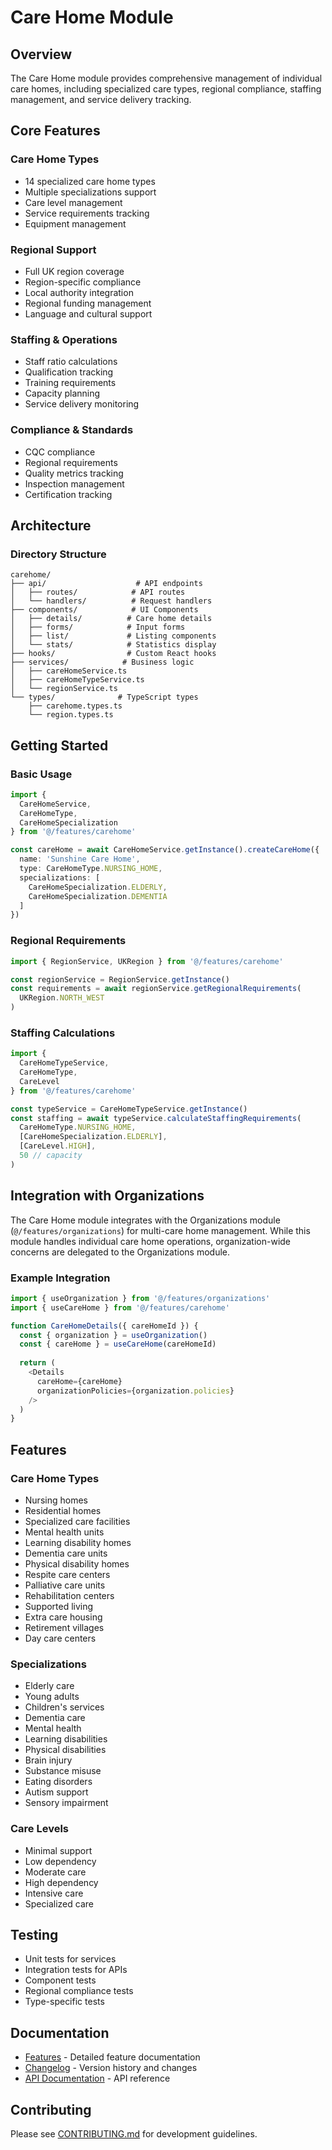 # Care Home Module

## Overview
The Care Home module provides comprehensive management of individual care homes, including specialized care types, regional compliance, staffing management, and service delivery tracking.

## Core Features

### Care Home Types
- 14 specialized care home types
- Multiple specializations support
- Care level management
- Service requirements tracking
- Equipment management

### Regional Support
- Full UK region coverage
- Region-specific compliance
- Local authority integration
- Regional funding management
- Language and cultural support

### Staffing & Operations
- Staff ratio calculations
- Qualification tracking
- Training requirements
- Capacity planning
- Service delivery monitoring

### Compliance & Standards
- CQC compliance
- Regional requirements
- Quality metrics tracking
- Inspection management
- Certification tracking

## Architecture

### Directory Structure
```
carehome/
├── api/                    # API endpoints
│   ├── routes/            # API routes
│   └── handlers/          # Request handlers
├── components/            # UI Components
│   ├── details/          # Care home details
│   ├── forms/            # Input forms
│   ├── list/             # Listing components
│   └── stats/            # Statistics display
├── hooks/                # Custom React hooks
├── services/            # Business logic
│   ├── careHomeService.ts
│   ├── careHomeTypeService.ts
│   └── regionService.ts
└── types/              # TypeScript types
    ├── carehome.types.ts
    └── region.types.ts
```

## Getting Started

### Basic Usage
```typescript
import { 
  CareHomeService, 
  CareHomeType,
  CareHomeSpecialization 
} from '@/features/carehome'

const careHome = await CareHomeService.getInstance().createCareHome({
  name: 'Sunshine Care Home',
  type: CareHomeType.NURSING_HOME,
  specializations: [
    CareHomeSpecialization.ELDERLY,
    CareHomeSpecialization.DEMENTIA
  ]
})
```

### Regional Requirements
```typescript
import { RegionService, UKRegion } from '@/features/carehome'

const regionService = RegionService.getInstance()
const requirements = await regionService.getRegionalRequirements(
  UKRegion.NORTH_WEST
)
```

### Staffing Calculations
```typescript
import { 
  CareHomeTypeService,
  CareHomeType,
  CareLevel 
} from '@/features/carehome'

const typeService = CareHomeTypeService.getInstance()
const staffing = await typeService.calculateStaffingRequirements(
  CareHomeType.NURSING_HOME,
  [CareHomeSpecialization.ELDERLY],
  [CareLevel.HIGH],
  50 // capacity
)
```

## Integration with Organizations

The Care Home module integrates with the Organizations module (`@/features/organizations`) for multi-care home management. While this module handles individual care home operations, organization-wide concerns are delegated to the Organizations module.

### Example Integration
```typescript
import { useOrganization } from '@/features/organizations'
import { useCareHome } from '@/features/carehome'

function CareHomeDetails({ careHomeId }) {
  const { organization } = useOrganization()
  const { careHome } = useCareHome(careHomeId)
  
  return (
    <Details
      careHome={careHome}
      organizationPolicies={organization.policies}
    />
  )
}
```

## Features

### Care Home Types
- Nursing homes
- Residential homes
- Specialized care facilities
- Mental health units
- Learning disability homes
- Dementia care units
- Physical disability homes
- Respite care centers
- Palliative care units
- Rehabilitation centers
- Supported living
- Extra care housing
- Retirement villages
- Day care centers

### Specializations
- Elderly care
- Young adults
- Children's services
- Dementia care
- Mental health
- Learning disabilities
- Physical disabilities
- Brain injury
- Substance misuse
- Eating disorders
- Autism support
- Sensory impairment

### Care Levels
- Minimal support
- Low dependency
- Moderate care
- High dependency
- Intensive care
- Specialized care

## Testing
- Unit tests for services
- Integration tests for APIs
- Component tests
- Regional compliance tests
- Type-specific tests

## Documentation
- [Features](./FEATURES.md) - Detailed feature documentation
- [Changelog](./CHANGELOG.md) - Version history and changes
- [API Documentation](./docs/API.md) - API reference

## Contributing
Please see [CONTRIBUTING.md](../../CONTRIBUTING.md) for development guidelines.

